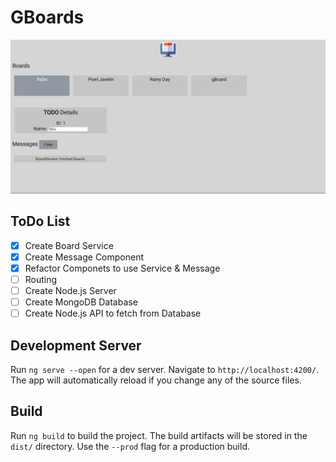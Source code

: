 # GBoards

![gBoards](https://raw.githubusercontent.com/StereoPT/gBoards/master/screens/gBoards_003.jpg)

## ToDo List

- [x] Create Board Service
- [x] Create Message Component
- [x] Refactor Componets to use Service & Message
- [ ] Routing
- [ ] Create Node.js Server
- [ ] Create MongoDB Database
- [ ] Create Node.js API to fetch from Database

## Development Server

Run `ng serve --open` for a dev server. Navigate to `http://localhost:4200/`.
The app will automatically reload if you change any of the source files.


## Build

Run `ng build` to build the project. The build artifacts will be stored in the `dist/` directory. Use the `--prod` flag for a production build.

